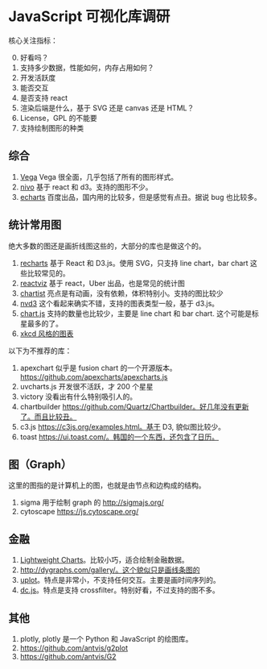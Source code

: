 # JavaScript 可视化库调研

<!--
ID: a07f5c2c-ae0c-4818-bdd3-7479d498fa0f
Status: publish
Date: 2020-05-28T14:09:32
Modified: 2020-05-28T14:09:32
wp_id: 1152
-->

核心关注指标：

0. 好看吗？
1. 支持多少数据，性能如何，内存占用如何？
2. 开发活跃度
3. 能否交互
4. 是否支持 react
5. 渲染后端是什么，基于 SVG 还是 canvas 还是 HTML？
6. License，GPL 的不能要
7. 支持绘制图形的种类

## 综合

1. [Vega](https://github.com/vega/vega) Vega 很全面，几乎包括了所有的图形样式。
2. [nivo](https://nivo.rocks/bar/canvas/) 基于 react 和 d3。支持的图形不少。
3. [echarts](https://github.com/apache/incubator-echarts) 百度出品，国内用的比较多，但是感觉有点丑。据说 bug 也比较多。

## 统计常用图

绝大多数的图还是画折线图这些的，大部分的库也是做这个的。

1. [recharts](http://recharts.org/en-US/) 基于 React 和 D3.js。使用 SVG，只支持 line chart，bar chart 这些比较常见的。
2. [reactviz](https://uber.github.io/react-vis/documentation/) 基于 react，Uber 出品，也是常见的统计图
3. [chartist](http://gionkunz.github.io/chartist-js/) 亮点是有动画，没有依赖，体积特别小。支持的图比较少
4. [nvd3](http://nvd3-community.github.io/nvd3/examples/site.html) 这个看起来确实不错，支持的图表类型一般，基于 d3.js。
5. [chart.js](https://github.com/chartjs/Chart.js) 支持的数量也比较少，主要是 line chart 和 bar chart. 这个可能是标星最多的了。
6. [xkcd 风格的图表](https://github.com/timqian/chart.xkcd)

以下为不推荐的库：

1. apexchart 似乎是 fusion chart 的一个开源版本。https://github.com/apexcharts/apexcharts.js
2. uvcharts.js 开发很不活跃，才 200 个星星
3. victory 没看出有什么特别吸引人的。
4. chartbuilder https://github.com/Quartz/Chartbuilder。好几年没有更新了。而且比较丑。
5. c3.js https://c3js.org/examples.html。基于 D3, 貌似图比较少。
6. toast https://ui.toast.com/。韩国的一个东西，还包含了日历。

## 图（Graph）

这里的图指的是计算机上的图，也就是由节点和边构成的结构。

1. sigma 用于绘制 graph 的 http://sigmajs.org/
2. cytoscape https://js.cytoscape.org/

## 金融

1. [Lightweight Charts](https://www.tradingview.com/lightweight-charts/)。比较小巧，适合绘制金融数据。
2. http://dygraphs.com/gallery/。这个貌似只是画线条图的
3. [uplot](https://github.com/leeoniya/uPlot)。特点是非常小，不支持任何交互。主要是画时间序列的。
10. [dc.js](https://github.com/dc-js/dc.js)。特点是支持 crossfilter。特别好看，不过支持的图不多。

## 其他

1. plotly, plotly 是一个 Python 和 JavaScript 的绘图库。
2. https://github.com/antvis/g2plot
3. https://github.com/antvis/G2
